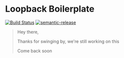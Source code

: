 # Loopback Boilerplate

[![Build Status](https://travis-ci.org/freelyformd/loopback-boilerplate.svg?branch=master)](https://travis-ci.org/freelyformd/loopback-boilerplate)
[![semantic-release](https://img.shields.io/badge/%20%20%F0%9F%93%A6%F0%9F%9A%80-semantic--release-e10079.svg)](https://github.com/semantic-release/semantic-release)

> Hey there,
>
> Thanks for swinging by, we're still working on this
>
> Come back soon



